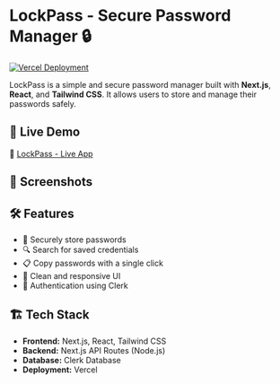 # LockPass - Secure Password Manager 🔒

[![Vercel Deployment](https://img.shields.io/badge/Deployed%20on-Vercel-000000?style=flat&logo=vercel)](https://lock-pass.vercel.app/)

LockPass is a simple and secure password manager built with **Next.js**, **React**, and **Tailwind CSS**. It allows users to store and manage their passwords safely.

## 🚀 Live Demo

🔗 [LockPass - Live App](https://lock-pass.vercel.app/)

## 📸 Screenshots

<!-- Add screenshots here (Optional) -->

## 🛠 Features

- 🔑 Securely store passwords
- 🔍 Search for saved credentials
- 📋 Copy passwords with a single click
- 🎨 Clean and responsive UI
- 🔐 Authentication using Clerk

## 🏗 Tech Stack

- **Frontend:** Next.js, React, Tailwind CSS
- **Backend:** Next.js API Routes (Node.js)
- **Database:** Clerk Database
- **Deployment:** Vercel

